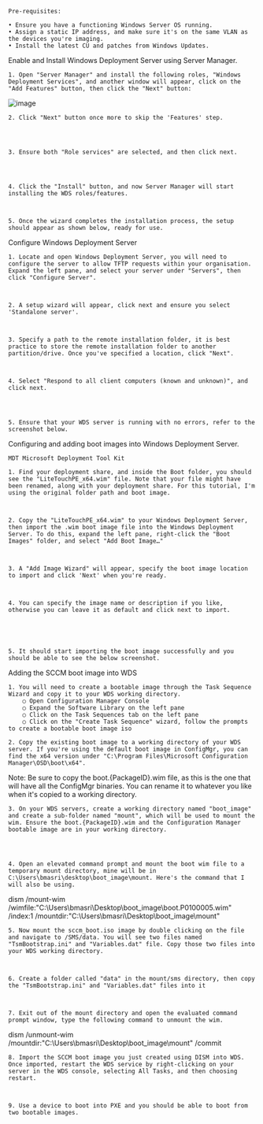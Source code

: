 

	Pre-requisites:

	• Ensure you have a functioning Windows Server OS running.
	• Assign a static IP address, and make sure it's on the same VLAN as the devices you're imaging.
	• Install the latest CU and patches from Windows Updates.

Enable and Install Windows Deployment Server using Server Manager.

	1. Open "Server Manager" and install the following roles, "Windows Deployment Services", and another window will appear, click on the "Add Features" button, then click the "Next" button:

![image](https://github.com/user-attachments/assets/9000d478-ae09-4599-b743-843cdf11b0a5)


	2. Click "Next" button once more to skip the 'Features' step.
	



	3. Ensure both "Role services" are selected, and then click next.
	



	4. Click the "Install" button, and now Server Manager will start installing the WDS roles/features.
	


	5. Once the wizard completes the installation process, the setup should appear as shown below, ready for use.




Configure Windows Deployment Server

	1. Locate and open Windows Deployment Server, you will need to configure the server to allow TFTP requests within your organisation. Expand the left pane, and select your server under "Servers", then click "Configure Server".



	2. A setup wizard will appear, click next and ensure you select 'Standalone server'.



	3. Specify a path to the remote installation folder, it is best practice to store the remote installation folder to another partition/drive. Once you've specified a location, click "Next".



	4. Select "Respond to all client computers (known and unknown)", and click next. 




	5. Ensure that your WDS server is running with no errors, refer to the screenshot below.
	



Configuring and adding boot images into Windows Deployment Server.

	MDT Microsoft Deployment Tool Kit
	
	1. Find your deployment share, and inside the Boot folder, you should see the "LiteTouchPE_x64.wim" file. Note that your file might have been renamed, along with your deployment share. For this tutorial, I'm using the original folder path and boot image.



	2. Copy the "LiteTouchPE_x64.wim" to your Windows Deployment Server, then import the .wim boot image file into the Windows Deployment Server. To do this, expand the left pane, right-click the "Boot Images" folder, and select "Add Boot Image…"



	3. A "Add Image Wizard" will appear, specify the boot image location to import and click 'Next' when you're ready.
	


	4. You can specify the image name or description if you like, otherwise you can leave it as default and click next to import.





	5. It should start importing the boot image successfully and you should be able to see the below screenshot.
	




Adding the SCCM boot image into WDS

	1. You will need to create a bootable image through the Task Sequence Wizard and copy it to your WDS working directory.
		○ Open Configuration Manager Console
		○ Expand the Software Library on the left pane
		○ Click on the Task Sequences tab on the left pane
		○ Click on the "Create Task Sequence" wizard, follow the prompts to create a bootable boot image iso

	2. Copy the existing boot image to a working directory of your WDS server. If you're using the default boot image in ConfigMgr, you can find the x64 version under "C:\Program Files\Microsoft Configuration Manager\OSD\boot\x64".

Note: Be sure to copy the boot.{PackageID}.wim file, as this is the one that will have all the ConfigMgr binaries. You can rename it to whatever you like when it's copied to a working directory. 



	3. On your WDS servers, create a working directory named "boot_image" and create a sub-folder named "mount", which will be used to mount the wim. Ensure the boot.{PackageID}.wim and the Configuration Manager bootable image are in your working directory.
	



	4. Open an elevated command prompt and mount the boot wim file to a temporary mount directory, mine will be in C:\Users\bmasri\desktop\boot_image\mount. Here's the command that I will also be using.

dism /mount-wim /wimfile:"C:\Users\bmasri\Desktop\boot_image\boot.P0100005.wim" /index:1 /mountdir:"C:\Users\bmasri\Desktop\boot_image\mount"



	5. Now mount the sccm_boot.iso image by double clicking on the file and navigate to /SMS/data. You will see two files named "TsmBootstrap.ini" and "Variables.dat" file. Copy those two files into your WDS working directory. 



	6. Create a folder called "data" in the mount/sms directory, then copy the "TsmBootstrap.ini" and "Variables.dat" files into it



	7. Exit out of the mount directory and open the evaluated command prompt window, type the following command to unmount the wim.
	
dism /unmount-wim /mountdir:"C:\Users\bmasri\Desktop\boot_image\mount" /commit



	8. Import the SCCM boot image you just created using DISM into WDS. Once imported, restart the WDS service by right-clicking on your server in the WDS console, selecting All Tasks, and then choosing restart.



	9. Use a device to boot into PXE and you should be able to boot from two bootable images.


